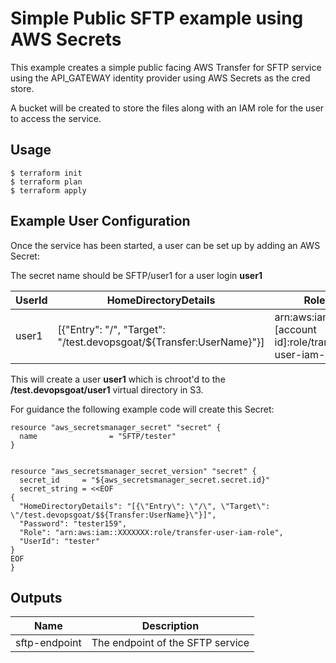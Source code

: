 # Simple Public SFTP example using AWS Secrets

This example creates a simple public facing AWS Transfer for SFTP service using the API_GATEWAY identity provider using AWS Secrets as the cred store.

A bucket will be created to store the files along with an IAM role for the user to access the service.

## Usage

    $ terraform init
    $ terraform plan
    $ terraform apply


## Example User Configuration

Once the service has been started, a user can be set up by adding an AWS Secret:

The secret name should be SFTP/user1 for a user login **user1**


| UserId | HomeDirectoryDetails | Role | Password |
|--------|----------------------|------|----------|
| user1 | [{\"Entry\": \"/\", \"Target\": \"/test.devopsgoat/${Transfer:UserName}\"}] | arn:aws:iam::[account id]:role/transfer-user-iam-role | Password1 |

This will create a user **user1** which is chroot'd to the **/test.devopsgoat/user1** virtual directory in S3.

For guidance the following example code will create this Secret:

    resource "aws_secretsmanager_secret" "secret" {
      name                = "SFTP/tester"
    }
    
    
    resource "aws_secretsmanager_secret_version" "secret" {
      secret_id     = "${aws_secretsmanager_secret.secret.id}"
      secret_string = <<EOF
    {
      "HomeDirectoryDetails": "[{\"Entry\": \"/\", \"Target\": \"/test.devopsgoat/$${Transfer:UserName}\"}]",
      "Password": "tester159",
      "Role": "arn:aws:iam::XXXXXXX:role/transfer-user-iam-role",
      "UserId": "tester"
    }
    EOF
    }


## Outputs

| Name | Description |
|------|-------------|
| sftp-endpoint | The endpoint of the SFTP service |

